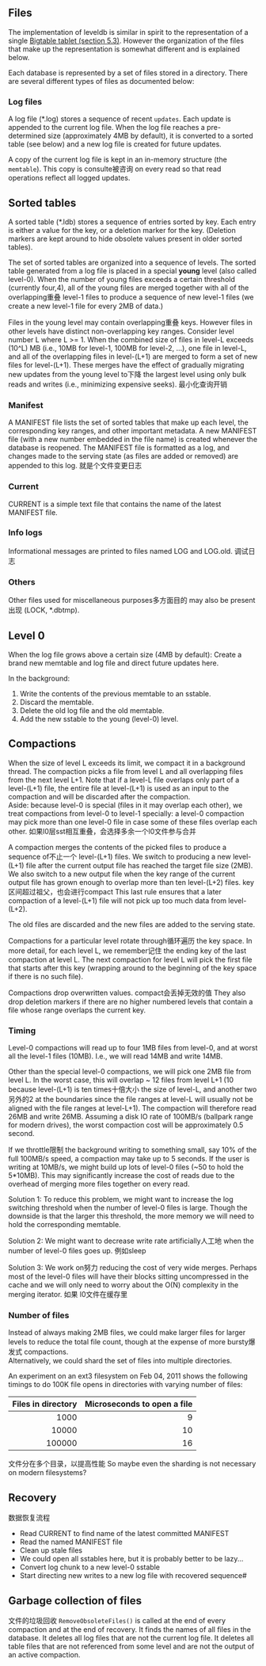 ## Files

The implementation of leveldb is similar in spirit to the representation of a
single [Bigtable tablet (section 5.3)](http://research.google.com/archive/bigtable.html).
However the organization of the files that make up the representation is
somewhat different and is explained below.

Each database is represented by a set of files stored in a directory. There are
several different types of files as documented below:

### Log files

A log file (*.log) stores a sequence of recent `updates`. Each update is appended
to the current log file. When the log file reaches a pre-determined size
(approximately 4MB by default), it is converted to a sorted table (see below)
and a new log file is created for future updates.

A copy of the current log file is kept in an in-memory structure (the
`memtable`). This copy is consulte被咨询 on every read so that read operations
reflect all logged updates.

## Sorted tables

A sorted table (*.ldb) stores a sequence of entries sorted by key. Each entry is
either a value for the key, or a deletion marker for the key. (Deletion markers
are kept around to hide obsolete values present in older sorted tables).

The set of sorted tables are organized into a sequence of levels. The sorted
table generated from a log file is placed in a special **young** level (also
called level-0). When the number of young files exceeds a certain threshold
(currently four,4), all of the young files are merged together with all of the
overlapping重叠 level-1 files to produce a sequence of new level-1 files (we create
a new level-1 file for every 2MB of data.)

Files in the young level may contain overlapping重叠 keys. However files in other
levels have distinct non-overlapping key ranges. Consider level number L where
L >= 1. When the combined size of files in level-L exceeds (10^L) MB (i.e., 10MB
for level-1, 100MB for level-2, ...), one file in level-L, and all of the
overlapping files in level-(L+1) are merged to form a set of new files for
level-(L+1). 
These merges have the effect of gradually migrating new updates
from the young level to下降 the largest level using only bulk reads and writes
(i.e., minimizing expensive seeks). 最小化查询开销

### Manifest

A MANIFEST file lists the set of sorted tables that make up each level, the
corresponding key ranges, and other important metadata. 
A new MANIFEST file
(with a new number embedded in the file name) is created whenever the database
is reopened. The MANIFEST file is formatted as a log, and changes made to the
serving state (as files are added or removed) are appended to this log.
就是个文件变更日志
### Current

CURRENT is a simple text file that contains the name of the latest MANIFEST file.

### Info logs

Informational messages are printed to files named LOG and LOG.old.
调试日志
### Others

Other files used for miscellaneous purposes多方面目的 may also be present出现 (LOCK, *.dbtmp).

## Level 0

When the log file grows above a certain size (4MB by default):
Create a brand new memtable and log file and direct future updates here.

In the background:

1. Write the contents of the previous memtable to an sstable.
2. Discard the memtable.
3. Delete the old log file and the old memtable.
4. Add the new sstable to the young (level-0) level.

## Compactions

When the size of level L exceeds its limit, we compact it in a background
thread. The compaction picks a file from level L and all overlapping files from
the next level L+1. Note that if a level-L file overlaps only part of a
level-(L+1) file, the entire file at level-(L+1) is used as an input to the
compaction and will be discarded after the compaction.  
Aside: because level-0
is special (files in it may overlap each other), we treat compactions from
level-0 to level-1 specially: a level-0 compaction may pick more than one
level-0 file in case some of these files overlap each other. 如果l0层sst相互重叠，会选择多余一个l0文件参与合并

A compaction merges the contents of the picked files to produce a sequence of不止一个 level-(L+1) files. 
We switch to producing a new level-(L+1) file after the
current output file has reached the target file size (2MB). 
We also switch to a
new output file when the key range of the current output file has grown enough
to overlap more than ten level-(L+2) files.  key区间超过祖父，也会进行compact
This last rule ensures that a later
compaction of a level-(L+1) file will not pick up too much data from
level-(L+2).

The old files are discarded and the new files are added to the serving state.

Compactions for a particular level rotate through循环遍历 the key space. In more detail,
for each level L, we remember记住 the ending key of the last compaction at level L.
The next compaction for level L will pick the first file that starts after this
key (wrapping around to the beginning of the key space if there is no such
file).

Compactions drop overwritten values. compact会丢掉无效的值
They also drop deletion markers if there
are no higher numbered levels that contain a file whose range overlaps the
current key.

### Timing

Level-0 compactions will read up to four 1MB files from level-0, and at worst
all the level-1 files (10MB). I.e., we will read 14MB and write 14MB.

Other than the special level-0 compactions, we will pick one 2MB file from level
L. In the worst case, this will overlap ~ 12 files from level L+1 (10 because
level-(L+1) is ten times十倍大小 the size of level-L, and another two另外的2 at the boundaries
since the file ranges at level-L will usually not be aligned with the file
ranges at level-L+1). The compaction will therefore read 26MB and write 26MB.
Assuming a disk IO rate of 100MB/s (ballpark range for modern drives), the worst
compaction cost will be approximately 0.5 second.

If we throttle限制 the background writing to something small, say 10% of the full
100MB/s speed, a compaction may take up to 5 seconds. If the user is writing at
10MB/s, we might build up lots of level-0 files (~50 to hold the 5*10MB). This
may significantly increase the cost of reads due to the overhead of merging more
files together on every read.

Solution 1: To reduce this problem, we might want to increase the log switching
threshold when the number of level-0 files is large. Though the downside is that
the larger this threshold, the more memory we will need to hold the
corresponding memtable.

Solution 2: We might want to decrease write rate artificially人工地 when the number of
level-0 files goes up. 例如sleep

Solution 3: We work on努力 reducing the cost of very wide merges. 
Perhaps most of the level-0 files will have their blocks sitting uncompressed in the cache and
we will only need to worry about the O(N) complexity in the merging iterator.
如果 l0文件在缓存里

### Number of files

Instead of always making 2MB files, we could make larger files for larger levels
to reduce the total file count, though at the expense of more bursty爆发式
compactions.  
Alternatively, we could shard the set of files into multiple directories.

An experiment on an ext3 filesystem on Feb 04, 2011 shows the following timings
to do 100K file opens in directories with varying number of files:


| Files in directory | Microseconds to open a file |
|-------------------:|----------------------------:|
|               1000 |                           9 |
|              10000 |                          10 |
|             100000 |                          16 |
文件分在多个目录，以提高性能
So maybe even the sharding is not necessary on modern filesystems?

## Recovery 
数据恢复流程
* Read CURRENT to find name of the latest committed MANIFEST
* Read the named MANIFEST file
* Clean up stale files
* We could open all sstables here, but it is probably better to be lazy...
* Convert log chunk to a new level-0 sstable
* Start directing new writes to a new log file with recovered sequence#

## Garbage collection of files
文件的垃圾回收
`RemoveObsoleteFiles()` is called at the end of every compaction and at the end
of recovery. It finds the names of all files in the database. It deletes all log
files that are not the current log file. It deletes all table files that are not
referenced from some level and are not the output of an active compaction.
